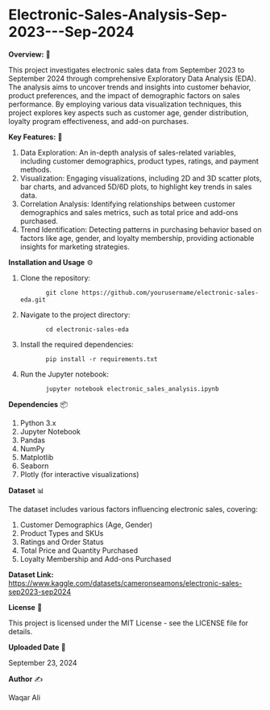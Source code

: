 # Electronic-Sales-Analysis-Sep-2023---Sep-2024

**Overview:** 🌟

This project investigates electronic sales data from September 2023 to September 2024 through comprehensive Exploratory Data Analysis (EDA). The analysis aims to uncover trends and insights into customer behavior, product preferences, and the impact of demographic factors on sales performance. By employing various data visualization techniques, this project explores key aspects such as customer age, gender distribution, loyalty program effectiveness, and add-on purchases.


**Key Features:** 🔑

1. Data Exploration: An in-depth analysis of sales-related variables, including customer demographics, product types, ratings, and payment methods.
2. Visualization: Engaging visualizations, including 2D and 3D scatter plots, bar charts, and advanced 5D/6D plots, to highlight key trends in sales data.
3. Correlation Analysis: Identifying relationships between customer demographics and sales metrics, such as total price and add-ons purchased.
4. Trend Identification: Detecting patterns in purchasing behavior based on factors like age, gender, and loyalty membership, providing actionable insights for marketing strategies.


**Installation and Usage** ⚙️

1. Clone the repository:


              git clone https://github.com/yourusername/electronic-sales-eda.git


2. Navigate to the project directory:


              cd electronic-sales-eda


3. Install the required dependencies:


              pip install -r requirements.txt


4. Run the Jupyter notebook:


              jupyter notebook electronic_sales_analysis.ipynb



**Dependencies** 📦

1. Python 3.x
2. Jupyter Notebook
3. Pandas
4. NumPy
5. Matplotlib
6. Seaborn
7. Plotly (for interactive visualizations)


**Dataset** 📊

The dataset includes various factors influencing electronic sales, covering:

1. Customer Demographics (Age, Gender)
2. Product Types and SKUs
3. Ratings and Order Status
4. Total Price and Quantity Purchased
5. Loyalty Membership and Add-ons Purchased


**Dataset Link:** https://www.kaggle.com/datasets/cameronseamons/electronic-sales-sep2023-sep2024


**License** 📜

This project is licensed under the MIT License - see the LICENSE file for details.


**Uploaded Date** 📅

September 23, 2024

**Author** ✍️

Waqar Ali
